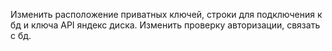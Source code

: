 Изменить расположение приватных ключей, строки для подключения к бд и ключа API яндекс диска.
Изменить проверку авторизации, связать с бд.